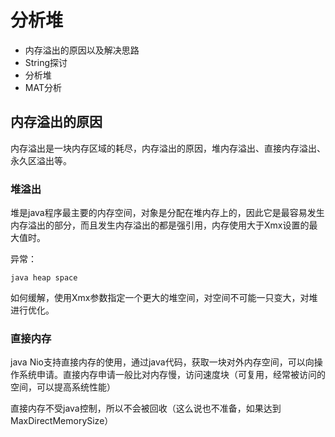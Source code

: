 # 分析堆

- 内存溢出的原因以及解决思路
- String探讨
- 分析堆
- MAT分析

## 内存溢出的原因

内存溢出是一块内存区域的耗尽，内存溢出的原因，堆内存溢出、直接内存溢出、永久区溢出等。

### 堆溢出

堆是java程序最主要的内存空间，对象是分配在堆内存上的，因此它是最容易发生内存溢出的部分，而且发生内存溢出的都是强引用，内存使用大于Xmx设置的最大值时。

异常：

```
java heap space 
```

如何缓解，使用Xmx参数指定一个更大的堆空间，对空间不可能一只变大，对堆进行优化。

### 直接内存

java Nio支持直接内存的使用，通过java代码，获取一块对外内存空间，可以向操作系统申请。直接内存申请一般比对内存慢，访问速度块（可复用，经常被访问的空间，可以提高系统性能）

直接内存不受java控制，所以不会被回收（这么说也不准备，如果达到MaxDirectMemorySize）
